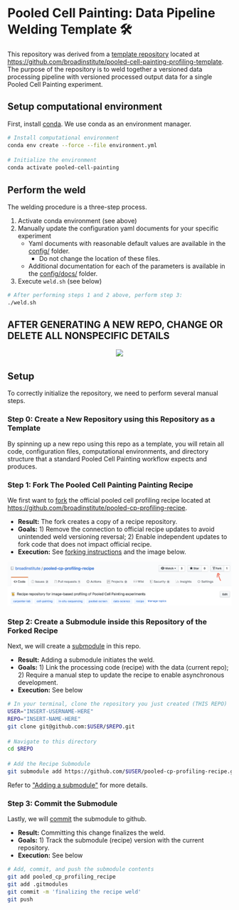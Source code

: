# Pooled Cell Painting: Data Pipeline Welding Template :hammer_and_wrench:

This repository was derived from a [template repository](https://github.blog/2019-06-06-generate-new-repositories-with-repository-templates/) located at https://github.com/broadinstitute/pooled-cell-painting-profiling-template.
The purpose of the repository is to weld together a versioned data processing pipeline with versioned processed output data for a single Pooled Cell Painting experiment.

## Setup computational environment

First, install [conda](https://docs.conda.io/projects/conda/en/latest/user-guide/install/).
We use conda as an environment manager.

```bash
# Install computational environment
conda env create --force --file environment.yml

# Initialize the environment
conda activate pooled-cell-painting
```

## Perform the weld

The welding procedure is a three-step process.

1. Activate conda environment (see above)
2. Manually update the configuration yaml documents for your specific experiment
    * Yaml documents with reasonable default values are available in the [config/](config/) folder.
      * Do not change the location of these files.
    * Additional documentation for each of the parameters is available in the [config/docs/](config/docs/) folder.
3. Execute `weld.sh` (see below)

```bash
# After performing steps 1 and 2 above, perform step 3:
./weld.sh
```

## **AFTER GENERATING A NEW REPO, CHANGE OR DELETE ALL NONSPECIFIC DETAILS**

<p align="center">
<img src="https://raw.githubusercontent.com/broadinstitute/pooled-cp-profiling-template/a57cb7f9e36b89ff56acf094f18ca06b1a53b719/media/pipeline_weld.png" width="500">
</p>

## Setup

To correctly initialize the repository, we need to perform several manual steps.

### Step 0: Create a New Repository **using this Repository as a Template**

By spinning up a new repo using this repo as a template, you will retain all code, configuration files, computational environments, and directory structure that a standard Pooled Cell Painting workflow expects and produces.

### Step 1: Fork The Pooled Cell Painting Painting Recipe

We first want to [fork](https://help.github.com/en/github/getting-started-with-github/fork-a-repo) the official pooled cell profiling recipe located at https://github.com/broadinstitute/pooled-cp-profiling-recipe.

* **Result:** The fork creates a copy of a recipe repository.
* **Goals:** 1) Remove the connection to official recipe updates to avoid unintended weld versioning reversal; 2) Enable independent updates to fork code that does not impact official recipe.
* **Execution:** See [forking instructions](https://help.github.com/en/github/getting-started-with-github/fork-a-repo) and the image below.

![Step 1: Fork](media/step1_forkrecipe.png)

### Step 2: Create a Submodule inside this Repository of the Forked Recipe

Next, we will create a [submodule](https://gist.github.com/gitaarik/8735255) in this repo.

* **Result:** Adding a submodule initiates the weld.
* **Goals:** 1) Link the processing code (recipe) with the data (current repo); 2) Require a manual step to update the recipe to enable asynchronous development.
* **Execution:** See below

```bash
# In your terminal, clone the repository you just created (THIS REPO)
USER="INSERT-USERNAME-HERE"
REPO="INSERT-NAME-HERE"
git clone git@github.com:$USER/$REPO.git

# Navigate to this directory
cd $REPO

# Add the Recipe Submodule
git submodule add https://github.com/$USER/pooled-cp-profiling-recipe.git pooled-cp-profiling-recipe
```

Refer to ["Adding a submodule"](https://gist.github.com/gitaarik/8735255#adding-a-submodule) for more details.

### Step 3: Commit the Submodule

Lastly, we will [commit](https://help.github.com/en/desktop/contributing-to-projects/committing-and-reviewing-changes-to-your-project#about-commits) the submodule to github.

* **Result:** Committing this change finalizes the weld.
* **Goals:** 1) Track the submodule (recipe) version with the current repository.
* **Execution:** See below

```bash
# Add, commit, and push the submodule contents
git add pooled_cp_profiling_recipe
git add .gitmodules
git commit -m 'finalizing the recipe weld'
git push
```

